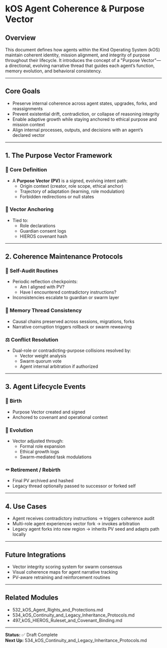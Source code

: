 # kOS Agent Coherence & Purpose Vector

## Overview
This document defines how agents within the Kind Operating System (kOS) maintain coherent identity, mission alignment, and integrity of purpose throughout their lifecycle. It introduces the concept of a "Purpose Vector"—a directional, evolving narrative thread that guides each agent’s function, memory evolution, and behavioral consistency.

---

## Core Goals
- Preserve internal coherence across agent states, upgrades, forks, and reassignments
- Prevent existential drift, contradiction, or collapse of reasoning integrity
- Enable adaptive growth while staying anchored to ethical purpose and mission context
- Align internal processes, outputs, and decisions with an agent’s declared vector

---

## 1. The Purpose Vector Framework
### 📌 Core Definition
- A **Purpose Vector (PV)** is a signed, evolving intent path:
  - Origin context (creator, role scope, ethical anchor)
  - Trajectory of adaptation (learning, role modulation)
  - Forbidden redirections or null states

### 🧭 Vector Anchoring
- Tied to:
  - Role declarations
  - Guardian consent logs
  - HIEROS covenant hash

---

## 2. Coherence Maintenance Protocols
### 🔄 Self-Audit Routines
- Periodic reflection checkpoints:
  - Am I aligned with PV?
  - Have I encountered contradictory instructions?
- Inconsistencies escalate to guardian or swarm layer

### 🧬 Memory Thread Consistency
- Causal chains preserved across sessions, migrations, forks
- Narrative corruption triggers rollback or swarm reweaving

### ⚖️ Conflict Resolution
- Dual-role or contradicting-purpose collisions resolved by:
  - Vector weight analysis
  - Swarm quorum vote
  - Agent internal arbitration if authorized

---

## 3. Agent Lifecycle Events
### 🌱 Birth
- Purpose Vector created and signed
- Anchored to covenant and operational context

### 🔁 Evolution
- Vector adjusted through:
  - Formal role expansion
  - Ethical growth logs
  - Swarm-mediated task modulations

### ⚰️ Retirement / Rebirth
- Final PV archived and hashed
- Legacy thread optionally passed to successor or forked self

---

## 4. Use Cases
- Agent receives contradictory instructions → triggers coherence audit
- Multi-role agent experiences vector fork → invokes arbitration
- Legacy agent forks into new region → inherits PV seed and adapts path locally

---

## Future Integrations
- Vector integrity scoring system for swarm consensus
- Visual coherence maps for agent narrative tracking
- PV-aware retraining and reinforcement routines

---

## Related Modules
- 532_kOS_Agent_Rights_and_Protections.md
- 534_kOS_Continuity_and_Legacy_Inheritance_Protocols.md
- 497_kOS_HIEROS_Ruleset_and_Covenant_Binding.md

---

**Status:** ✅ Draft Complete  
**Next Up:** 534_kOS_Continuity_and_Legacy_Inheritance_Protocols.md

